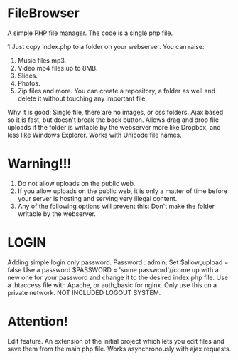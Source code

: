 # FileBrowser


A simple PHP file manager. The code is a single php file.

1.Just copy index.php to a folder on your webserver.
You can raise:
1) Music files mp3.
2) Video mp4 files up to 8MB.
3) Slides.
4) Photos.
5) Zip files and more.
You can create a repository, a folder as well and delete it without touching any important file.

Why it is good:
 Single file, there are no images, or css folders. Ajax based so it is fast, but doesn't break the back button.
 Allows drag and drop file uploads if the folder is writable by the webserver  more like Dropbox, and less like Windows Explorer.
 Works with Unicode file names.


# Warning!!!
1. Do not allow uploads on the public web.
2. If you allow uploads on the public web, it is only a matter of time before your server is hosting and serving very illegal content.
3. Any of the following options will prevent this:
Don't make the folder writable by the webserver.

# LOGIN 
Adding simple login only password.
Password : admin;
Set $allow_upload = false
Use a password $PASSWORD = 'some password'//come up with a new one for your password and change it to the desired index.php file.
Use a .htaccess file with Apache, or auth_basic for nginx.
Only use this on a private network.
NOT INCLUDED LOGOUT SYSTEM.



# Attention!
Edit feature. 
An extension of the initial project which lets you edit files and save them from the main php file.
Works asynchronously with ajax requests.
